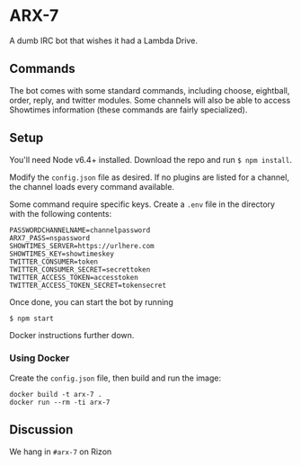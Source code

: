 # ARX-7

A dumb IRC bot that wishes it had a Lambda Drive.

## Commands

The bot comes with some standard commands, including choose, eightball, order, reply, and twitter modules. Some channels will also be able to access Showtimes information (these commands are fairly specialized).

## Setup

You'll need Node v6.4+ installed. Download the repo and run `$ npm install`.

Modify the `config.json` file as desired. If no plugins are listed for a channel, the channel loads every command available.

Some command require specific keys. Create a `.env` file in the directory with the following contents:

```
PASSWORDCHANNELNAME=channelpassword
ARX7_PASS=nspassword
SHOWTIMES_SERVER=https://urlhere.com
SHOWTIMES_KEY=showtimeskey
TWITTER_CONSUMER=token
TWITTER_CONSUMER_SECRET=secrettoken
TWITTER_ACCESS_TOKEN=accesstoken
TWITTER_ACCESS_TOKEN_SECRET=tokensecret
```

Once done, you can start the bot by running

```
$ npm start
```

Docker instructions further down.

### Using Docker

Create the `config.json` file, then build and run the image:

```
docker build -t arx-7 .
docker run --rm -ti arx-7
```

## Discussion

We hang in `#arx-7` on Rizon
